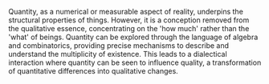

Quantity, as a numerical or measurable aspect of reality, underpins the structural properties of things. However, it is a conception removed from the qualitative essence, concentrating on the 'how much' rather than the 'what' of beings. Quantity can be explored through the language of algebra and combinatorics, providing precise mechanisms to describe and understand the multiplicity of existence. This leads to a dialectical interaction where quantity can be seen to influence quality, a transformation of quantitative differences into qualitative changes.
